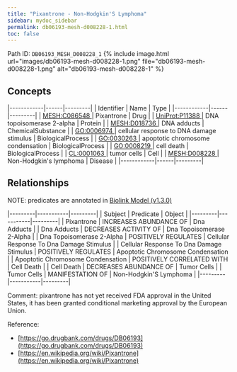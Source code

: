 ```yaml
---
title: "Pixantrone - Non-Hodgkin'S Lymphoma"
sidebar: mydoc_sidebar
permalink: db06193-mesh-d008228-1.html
toc: false 
---
```



Path ID: `DB06193_MESH_D008228_1`
{% include image.html url="images/db06193-mesh-d008228-1.png" file="db06193-mesh-d008228-1.png" alt="db06193-mesh-d008228-1" %}

## Concepts

|------------|------|---------|
| Identifier | Name | Type    |
|------------|------|---------|
| <a href="https://identifiers.org/MESH:C086548">MESH:C086548 </a> | Pixantrone | Drug |
| <a href="https://identifiers.org/UniProt:P11388">UniProt:P11388 </a> | DNA topoisomerase 2-alpha | Protein |
| <a href="https://identifiers.org/MESH:D018736">MESH:D018736 </a> | DNA adducts | ChemicalSubstance |
| <a href="https://identifiers.org/GO:0006974">GO:0006974 </a> | cellular response to DNA damage stimulus | BiologicalProcess |
| <a href="https://identifiers.org/GO:0030263">GO:0030263 </a> | apoptotic chromosome condensation | BiologicalProcess |
| <a href="https://identifiers.org/GO:0008219">GO:0008219 </a> | cell death | BiologicalProcess |
| <a href="https://identifiers.org/CL:0001063">CL:0001063 </a> | tumor cells | Cell |
| <a href="https://identifiers.org/MESH:D008228">MESH:D008228 </a> | Non-Hodgkin's lymphoma | Disease |
|------------|------|---------|

## Relationships


NOTE: predicates are annotated in <a href="https://github.com/biolink/biolink-model/releases/tag/v1.3.0">Biolink Model (v1.3.0)</a>

|---------|-----------|---------|
| Subject | Predicate | Object  |
|---------|-----------|---------|
| Pixantrone | INCREASES ABUNDANCE OF | Dna Adducts |
| Dna Adducts | DECREASES ACTIVITY OF | Dna Topoisomerase 2-Alpha |
| Dna Topoisomerase 2-Alpha | POSITIVELY REGULATES | Cellular Response To Dna Damage Stimulus |
| Cellular Response To Dna Damage Stimulus | POSITIVELY REGULATES | Apoptotic Chromosome Condensation |
| Apoptotic Chromosome Condensation | POSITIVELY CORRELATED WITH | Cell Death |
| Cell Death | DECREASES ABUNDANCE OF | Tumor Cells |
| Tumor Cells | MANIFESTATION OF | Non-Hodgkin'S Lymphoma |
|---------|-----------|---------|

Comment: pixantrone has not yet received FDA approval in the United States, it has been granted conditional marketing approval by the European Union.

Reference: 
  - [https://go.drugbank.com/drugs/DB06193](https://go.drugbank.com/drugs/DB06193)
  - [https://en.wikipedia.org/wiki/Pixantrone](https://en.wikipedia.org/wiki/Pixantrone)
